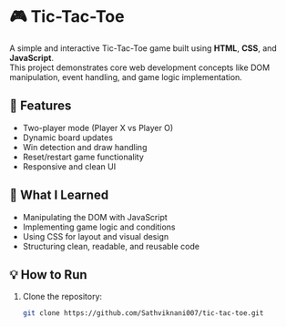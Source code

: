 # 🎮 Tic-Tac-Toe

A simple and interactive Tic-Tac-Toe game built using **HTML**, **CSS**, and **JavaScript**.  
This project demonstrates core web development concepts like DOM manipulation, event handling, and game logic implementation.

## 🚀 Features
- Two-player mode (Player X vs Player O)
- Dynamic board updates
- Win detection and draw handling
- Reset/restart game functionality
- Responsive and clean UI

## 🧠 What I Learned
- Manipulating the DOM with JavaScript
- Implementing game logic and conditions
- Using CSS for layout and visual design
- Structuring clean, readable, and reusable code

## 💡 How to Run
1. Clone the repository:
   ```bash
   git clone https://github.com/Sathviknani007/tic-tac-toe.git
